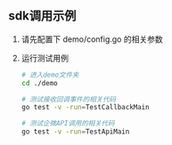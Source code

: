 ## sdk调用示例

1. 请先配置下 demo/config.go 的相关参数
2. 运行测试用例

    ```sh
    # 进入demo文件夹
    cd ./demo

    # 测试接收回调事件的相关代码
    go test -v -run=TestCallbackMain

    # 测试企微API调用的相关代码
    go test -v -run=TestApiMain
    ```